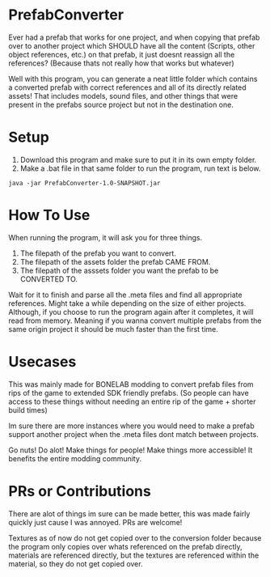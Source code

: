 # PrefabConverter
Ever had a prefab that works for one project, and when copying that prefab over to another project which SHOULD have all the content (Scripts, other object references, etc.) 
on that prefab, it just doesnt reassign all the references? (Because thats not really how that works but whatever) 

Well with this program, you can generate a neat little folder which
contains a converted prefab with correct references and all of its directly related assets! That includes models, sound files, and other things that were present in the
prefabs source project but not in the destination one.

# Setup
1) Download this program and make sure to put it in its own empty folder.
2) Make a .bat file in that same folder to run the program, run text is below.
```
java -jar PrefabConverter-1.0-SNAPSHOT.jar
```

# How To Use
When running the program, it will ask you for three things.
1) The filepath of the prefab you want to convert.
2) The filepath of the assets folder the prefab CAME FROM.
3) The filepath of the asssets folder you want the prefab to be CONVERTED TO.

Wait for it to finish and parse all the .meta files and find all appropriate references. Might take a while depending on the size of either projects.
Although, if you choose to run the program again after it completes, it will read from memory. Meaning if you wanna convert multiple prefabs from the same origin project it should be much faster than the first time.

# Usecases
This was mainly made for BONELAB modding to convert prefab files from rips of the game to extended SDK friendly prefabs. (So people can have access to these things without needing an entire rip of the game + shorter build times)

Im sure there are more instances where you would need to make a prefab support another project when the .meta files dont match between projects. 

Go nuts! Do alot!
Make things for people! Make things more accessible! It benefits the entire modding community.

# PRs or Contributions
There are alot of things im sure can be made better, this was made fairly quickly just cause I was annoyed. PRs are welcome!

Textures as of now do not get copied over to the conversion folder because the program only copies over whats referenced on the prefab directly, materials are referenced directly, but the textures are referenced within the material, so they do not get copied over.
